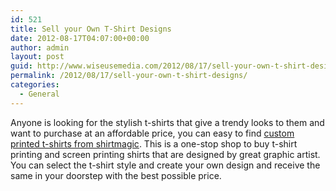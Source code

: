 ```yaml
---
id: 521
title: Sell your Own T-Shirt Designs
date: 2012-08-17T04:07:00+00:00
author: admin
layout: post
guid: http://www.wiseusemedia.com/2012/08/17/sell-your-own-t-shirt-designs/
permalink: /2012/08/17/sell-your-own-t-shirt-designs/
categories:
  - General
---
```

Anyone is looking for the stylish t-shirts that give a trendy looks to them and want to purchase at an affordable price, you can easy to find [custom printed t-shirts from shirtmagic](http://www.shirtmagic.com/). This is a one-stop shop to buy t-shirt printing and screen printing shirts that are designed by great graphic artist. You can select the t-shirt style and create your own design and receive the same in your doorstep with the best possible price.
